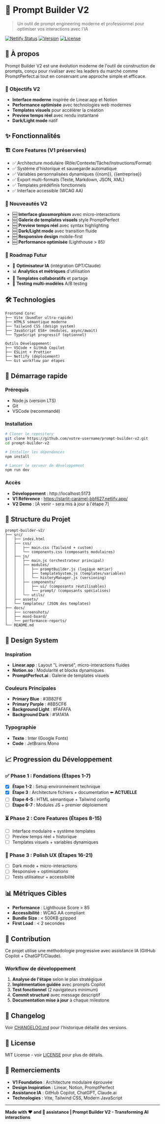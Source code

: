 # 🚀 Prompt Builder V2

> Un outil de prompt engineering moderne et professionnel pour optimiser vos interactions avec l'IA

[![Netlify Status](https://api.netlify.com/api/v1/badges/YOUR-BADGE-ID/deploy-status)](https://app.netlify.com/sites/YOUR-SITE-NAME/deploys)
[![Version](https://img.shields.io/badge/version-2.0.0-blue.svg)](https://github.com/votre-username/prompt-builder-v2)
[![License](https://img.shields.io/badge/license-MIT-green.svg)](LICENSE)

## 📖 À propos

Prompt Builder V2 est une évolution moderne de l'outil de construction de prompts, conçu pour rivaliser avec les leaders du marché comme PromptPerfect.ai tout en conservant une approche simple et efficace.

### 🎯 Objectifs V2

- **Interface moderne** inspirée de Linear.app et Notion
- **Performance optimisée** avec technologies web modernes
- **Templates visuels** pour accélérer la création
- **Preview temps réel** avec rendu instantané
- **Dark/Light mode** natif

## ✨ Fonctionnalités

### 🏗️ Core Features (V1 préservées)

- ✅ Architecture modulaire (Rôle/Contexte/Tâche/Instructions/Format)
- ✅ Système d'historique et sauvegarde automatique
- ✅ Variables personnalisées dynamiques {{nom}}, {{entreprise}}
- ✅ Export multi-formats (Texte, Markdown, JSON, XML)
- ✅ Templates prédéfinis fonctionnels
- ✅ Interface accessible (WCAG AA)

### 🎨 Nouveautés V2

- 🆕 **Interface glassmorphism** avec micro-interactions
- 🆕 **Galerie de templates visuels** style PromptPerfect
- 🆕 **Preview temps réel** avec syntax highlighting
- 🆕 **Dark/Light mode** avec transition fluide
- 🆕 **Responsive design** mobile-first
- 🆕 **Performance optimisée** (Lighthouse > 85)

### 🔮 Roadmap Futur

- 🔄 **Optimisateur IA** (intégration GPT/Claude)
- 📊 **Analytics et métriques** d'utilisation
- 🤝 **Templates collaboratifs** et partage
- 🧪 **Testing multi-modèles** A/B testing

## 🛠️ Technologies

```
Frontend Core:
├── Vite (bundler ultra-rapide)
├── HTML5 sémantique moderne
├── Tailwind CSS (design system)
├── JavaScript ES6+ (modules, async/await)
└── TypeScript progressif (optionnel)

Outils Développement:
├── VSCode + GitHub Copilot
├── ESLint + Prettier
├── Netlify (déploiement)
└── Git workflow par étapes
```

## 🚀 Démarrage rapide

### Prérequis

- Node.js (version LTS)
- Git
- VSCode (recommandé)

### Installation

```bash
# Cloner le repository
git clone https://github.com/votre-username/prompt-builder-v2.git
cd prompt-builder-v2

# Installer les dépendances
npm install

# Lancer le serveur de développement
npm run dev
```

### Accès

- **Développement** : http://localhost:5173
- **V1 Référence** : https://starlit-caramel-bbf627.netlify.app/
- **V2 Demo** : [À venir - sera mis à jour à l'étape 7]

## 📁 Structure du Projet

```
prompt-builder-v2/
├── src/
│   ├── index.html
│   ├── css/
│   │   ├── main.css (Tailwind + custom)
│   │   └── components.css (composants modulaires)
│   ├── js/
│   │   ├── main.js (orchestrateur principal)
│   │   ├── modules/
│   │   │   ├── promptBuilder.js (logique métier)
│   │   │   ├── templateSystem.js (templates/variables)
│   │   │   └── historyManager.js (versioning)
│   │   ├── components/
│   │   │   ├── ui/ (composants réutilisables)
│   │   │   └── prompt/ (composants spécialisés)
│   │   └── utils/
│   ├── assets/
│   └── templates/ (JSON des templates)
├── docs/
│   ├── screenshots/
│   ├── mood-board/
│   └── performance-reports/
└── README.md
```

## 🎨 Design System

### Inspiration

- **Linear.app** : Layout "L inversé", micro-interactions fluides
- **Notion.so** : Modularité et blocks dynamiques
- **PromptPerfect.ai** : Galerie de templates visuels

### Couleurs Principales

- **Primary Blue** : #3B82F6
- **Primary Purple** : #8B5CF6
- **Background Light** : #FAFAFA
- **Background Dark** : #1A1A1A

### Typographie

- **Texte** : Inter (Google Fonts)
- **Code** : JetBrains Mono

## 📈 Progression du Développement

### ✅ Phase 1 : Fondations (Étapes 1-7)

- [x] **Étape 1-2** : Setup environnement technique
- [x] **Étape 3** : Architecture fichiers + documentation ⬅️ **ACTUELLE**
- [ ] **Étape 4-5** : HTML sémantique + Tailwind config
- [ ] **Étape 6-7** : Modules JS + premier déploiement

### ⏳ Phase 2 : Core Features (Étapes 8-15)

- [ ] Interface modulaire + système templates
- [ ] Preview temps réel + historique
- [ ] Templates visuels + variables dynamiques

### 🎯 Phase 3 : Polish UX (Étapes 16-21)

- [ ] Dark mode + micro-interactions
- [ ] Responsive + optimisations
- [ ] Tests utilisateur + accessibilité

## 📊 Métriques Cibles

- **Performance** : Lighthouse Score > 85
- **Accessibilité** : WCAG AA compliant
- **Bundle Size** : < 500KB gzipped
- **First Load** : < 2 secondes

## 🤝 Contribution

Ce projet utilise une méthodologie progressive avec assistance IA (GitHub Copilot + ChatGPT/Claude).

### Workflow de développement

1. **Analyse de l'étape** selon le plan stratégique
2. **Implémentation guidée** avec prompts Copilot
3. **Test fonctionnel** (2 navigateurs minimum)
4. **Commit structuré** avec message descriptif
5. **Documentation mise à jour** à chaque milestone

## 📝 Changelog

Voir [CHANGELOG.md](CHANGELOG.md) pour l'historique détaillé des versions.

## 📄 License

MIT License - voir [LICENSE](LICENSE) pour plus de détails.

## 🙏 Remerciements

- **V1 Foundation** : Architecture modulaire éprouvée
- **Design Inspiration** : Linear, Notion, PromptPerfect
- **Assistance IA** : GitHub Copilot, ChatGPT, Claude.ai
- **Technologies** : Vite, Tailwind CSS, Modern JavaScript

---

**Made with ❤️ and 🤖 assistance | Prompt Builder V2 - Transforming AI interactions**

